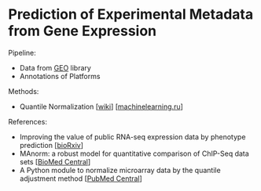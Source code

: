 # Prediction of Experimental Metadata from Gene Expression

Pipeline:
- Data from [GEO](https://www.ncbi.nlm.nih.gov/geo/info/datasets.html) library
- Annotations of Platforms

Methods:
- Quantile Normalization [[wiki](https://en.wikipedia.org/wiki/Quantile_normalization)] [[machinelearning.ru](http://www.machinelearning.ru/wiki/index.php?title=Нормализация_ДНК-микрочипов)]

References:
- Improving the value of public RNA-seq expression data by phenotype prediction [[bioRxiv](http://www.biorxiv.org/content/biorxiv/early/2017/06/03/145656.full.pdf)]
- MAnorm: a robust model for quantitative comparison of ChIP-Seq data sets [[BioMed Central](https://genomebiology.biomedcentral.com/track/pdf/10.1186/gb-2012-13-3-r16?site=genomebiology.biomedcentral.com)]
- A Python module to normalize microarray data by the quantile adjustment method [[PubMed Central](https://www.ncbi.nlm.nih.gov/pmc/articles/PMC3087835/#R6)]
